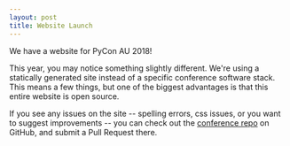 ```yaml
---
layout: post
title: Website Launch
---
```


We have a website for PyCon AU 2018!

This year, you may notice something slightly different. We're using a statically generated site instead of a specific conference software stack. This means a few things, but one of the biggest advantages is that this entire website is open source. 

If you see any issues on the site -- spelling errors, css issues, or you want to suggest improvements -- you can check out the [conference repo](https://github.com/pyconau/2018.pycon-au.org) on GitHub, and submit a Pull Request there. 


